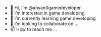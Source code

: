- 👋 Hi, I’m @ahyan0gamedeveloper
- 👀 I’m interested in game developing
- 🌱 I’m currently learning  game developing
- 💞️ I’m looking to collaborate on ...
- 📫 How to reach me ...

<!---
ahyan0gamedeveloper/ahyan0gamedeveloper is a ✨ special ✨ repository because its `README.md` (this file) appears on your GitHub profile.
You can click the Preview link to take a look at your changes.
--->

